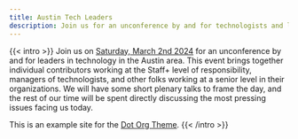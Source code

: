 ```yaml
---
title: Austin Tech Leaders
description: Join us for an unconference by and for technologists and leaders in the Austin area.
---
```


{{< intro >}}
Join us on [Saturday, March 2nd 2024](https://tickets.austinte.ch/ats-01/) for an unconference by and for leaders in technology in the Austin area. This event brings together individual contributors working at the Staff+ level of responsibility, managers of technologists, and other folks working at a senior level in their organizations. We will have some short plenary talks to frame the day, and the rest of our time will be spent directly discussing the most pressing issues facing us today.

This is an example site for the [Dot Org Theme](https://github.com/cncf/dot-org-hugo-theme). 
{{< /intro >}}